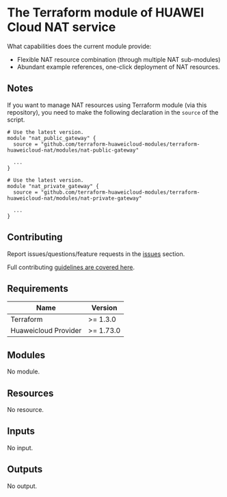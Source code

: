 # The Terraform module of HUAWEI Cloud NAT service

What capabilities does the current module provide:

+ Flexible NAT resource combination (through multiple NAT sub-modules)
+ Abundant example references, one-click deployment of NAT resources.

## Notes

If you want to manage NAT resources using Terraform module (via this repository), you need to make the following
declaration in the `source` of the script.

```hcl
# Use the latest version.
module "nat_public_gateway" {
  source = "github.com/terraform-huaweicloud-modules/terraform-huaweicloud-nat/modules/nat-public-gateway"

  ...
}
```
```hcl
# Use the latest version.
module "nat_private_gateway" {
  source = "github.com/terraform-huaweicloud-modules/terraform-huaweicloud-nat/modules/nat-private-gateway"

  ...
}
```

## Contributing

Report issues/questions/feature requests in the [issues](https://github.com/terraform-huaweicloud-modules/terraform-huaweicloud-nat/issues/new)
section.

Full contributing [guidelines are covered here](.github/how_to_contribute.md).

## Requirements

| Name | Version |
|------|---------|
| Terraform | >= 1.3.0 |
| Huaweicloud Provider | >= 1.73.0 |

## Modules

No module.

## Resources

No resource.

## Inputs

No input.

## Outputs

No output.

